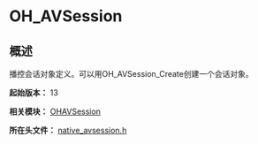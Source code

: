 # OH_AVSession

## 概述

播控会话对象定义。可以用OH_AVSession_Create创建一个会话对象。

**起始版本：** 13

**相关模块：** [OHAVSession](capi-ohavsession.md)

**所在头文件：** [native_avsession.h](capi-native-avsession-h.md)

